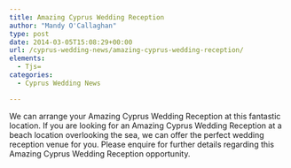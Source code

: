 ```yaml
---
title: Amazing Cyprus Wedding Reception
author: "Mandy O'Callaghan"
type: post
date: 2014-03-05T15:08:29+00:00
url: /cyprus-wedding-news/amazing-cyprus-wedding-reception/
elements:
  - Tjs=
categories:
  - Cyprus Wedding News

---
```

We can arrange your Amazing Cyprus Wedding Reception at this fantastic location. If you are looking for an Amazing Cyprus Wedding Reception at a beach location overlooking the sea, we can offer the perfect wedding reception venue for you. Please enquire for further details regarding this Amazing Cyprus Wedding Reception opportunity.